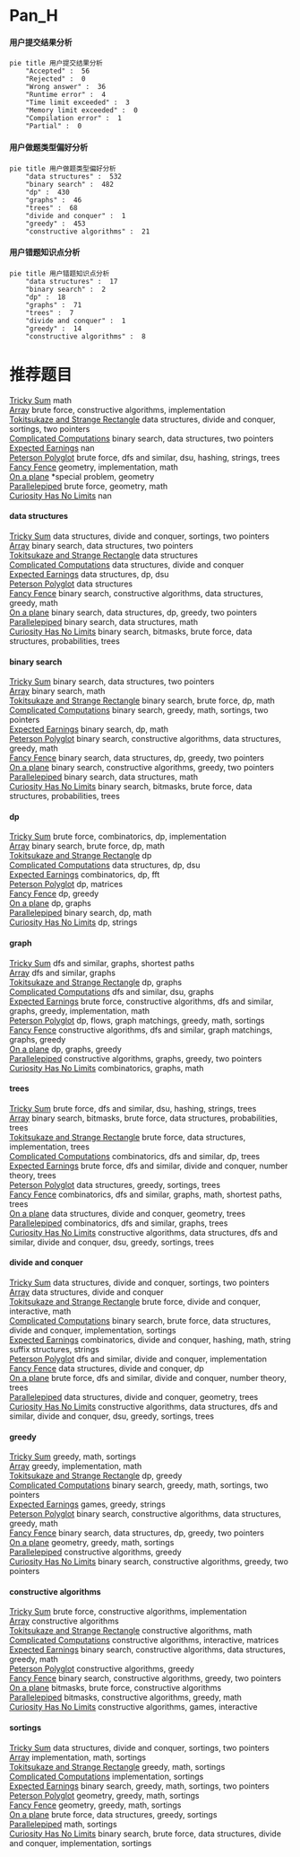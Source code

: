 # Pan_H
<!-- tabs:start -->
#### **用户提交结果分析**

```mermaid
pie title 用户提交结果分析
    "Accepted" :  56
    "Rejected" :  0
    "Wrong answer" :  36
    "Runtime error" :  4
    "Time limit exceeded" :  3
    "Memory limit exceeded" :  0
    "Compilation error" :  1
    "Partial" :  0
```
#### **用户做题类型偏好分析**

```mermaid
pie title 用户做题类型偏好分析
    "data structures" :  532
    "binary search" :  482
    "dp" :  430
    "graphs" :  46
    "trees" :  68
    "divide and conquer" :  1
    "greedy" :  453
    "constructive algorithms" :  21
```
#### **用户错题知识点分析**

```mermaid
pie title 用户错题知识点分析
    "data structures" :  17
    "binary search" :  2
    "dp" :  18
    "graphs" :  71
    "trees" :  7
    "divide and conquer" :  1
    "greedy" :  14
    "constructive algorithms" :  8
```
<!-- tabs:end -->
# 推荐题目
[Tricky Sum](http://codeforces.com/problemset/problem/598/A)		math		  
[Array](http://codeforces.com/problemset/problem/300/A)		brute force,
                        constructive algorithms,
                        implementation		  
[Tokitsukaze and Strange Rectangle](https://codeforces.com/contest/1191/problem/F)		data structures,
                        divide and conquer,
                        sortings,
                        two pointers		  
[Complicated Computations](http://codeforces.com/problemset/problem/1436/E)		binary search,
                        data structures,
                        two pointers		  
[Expected Earnings](http://codeforces.com/problemset/problem/838/F)		nan		  
[Peterson Polyglot](http://codeforces.com/problemset/problem/778/C)		brute force,
                        dfs and similar,
                        dsu,
                        hashing,
                        strings,
                        trees		  
[Fancy Fence](http://codeforces.com/problemset/problem/270/A)		geometry,
                        implementation,
                        math		  
[On a plane](http://codeforces.com/problemset/problem/409/G)		*special problem,
                        geometry		  
[Parallelepiped](http://codeforces.com/problemset/problem/224/A)		brute force,
                        geometry,
                        math		  
[Curiosity Has No Limits](http://codeforces.com/problemset/problem/1031/B)		nan		  
<!-- tabs:start -->
#### **data structures**
[Tricky Sum](https://codeforces.com/contest/1191/problem/F)		data structures,
                        divide and conquer,
                        sortings,
                        two pointers		  
[Array](http://codeforces.com/problemset/problem/1436/E)		binary search,
                        data structures,
                        two pointers		  
[Tokitsukaze and Strange Rectangle](http://codeforces.com/problemset/problem/301/D)		data structures		  
[Complicated Computations](http://codeforces.com/problemset/problem/1139/F)		data structures,
                        divide and conquer		  
[Expected Earnings](http://codeforces.com/problemset/problem/500/E)		data structures,
                        dp,
                        dsu		  
[Peterson Polyglot](http://codeforces.com/problemset/problem/961/E)		data structures		  
[Fancy Fence](http://codeforces.com/problemset/problem/1392/F)		binary search,
                        constructive algorithms,
                        data structures,
                        greedy,
                        math		  
[On a plane](http://codeforces.com/problemset/problem/1492/C)		binary search,
                        data structures,
                        dp,
                        greedy,
                        two pointers		  
[Parallelepiped](http://codeforces.com/problemset/problem/1490/G)		binary search,
                        data structures,
                        math		  
[Curiosity Has No Limits](http://codeforces.com/problemset/problem/1479/D)		binary search,
                        bitmasks,
                        brute force,
                        data structures,
                        probabilities,
                        trees		  
#### **binary search**
[Tricky Sum](http://codeforces.com/problemset/problem/1436/E)		binary search,
                        data structures,
                        two pointers		  
[Array](http://codeforces.com/problemset/problem/483/B)		binary search,
                        math		  
[Tokitsukaze and Strange Rectangle](http://codeforces.com/problemset/problem/817/C)		binary search,
                        brute force,
                        dp,
                        math		  
[Complicated Computations](https://codeforces.com/contest/1337/problem/D)		binary search,
                        greedy,
                        math,
                        sortings,
                        two pointers		  
[Expected Earnings](http://codeforces.com/problemset/problem/889/E)		binary search,
                        dp,
                        math		  
[Peterson Polyglot](http://codeforces.com/problemset/problem/1392/F)		binary search,
                        constructive algorithms,
                        data structures,
                        greedy,
                        math		  
[Fancy Fence](http://codeforces.com/problemset/problem/1492/C)		binary search,
                        data structures,
                        dp,
                        greedy,
                        two pointers		  
[On a plane](http://codeforces.com/problemset/problem/1463/D)		binary search,
                        constructive algorithms,
                        greedy,
                        two pointers		  
[Parallelepiped](http://codeforces.com/problemset/problem/1490/G)		binary search,
                        data structures,
                        math		  
[Curiosity Has No Limits](http://codeforces.com/problemset/problem/1479/D)		binary search,
                        bitmasks,
                        brute force,
                        data structures,
                        probabilities,
                        trees		  
#### **dp**
[Tricky Sum](http://codeforces.com/problemset/problem/1181/C)		brute force,
                        combinatorics,
                        dp,
                        implementation		  
[Array](http://codeforces.com/problemset/problem/817/C)		binary search,
                        brute force,
                        dp,
                        math		  
[Tokitsukaze and Strange Rectangle](http://codeforces.com/problemset/problem/1188/D)		dp		  
[Complicated Computations](http://codeforces.com/problemset/problem/500/E)		data structures,
                        dp,
                        dsu		  
[Expected Earnings](http://codeforces.com/problemset/problem/1439/D)		combinatorics,
                        dp,
                        fft		  
[Peterson Polyglot](http://codeforces.com/problemset/problem/576/D)		dp,
                        matrices		  
[Fancy Fence](http://codeforces.com/problemset/problem/1456/E)		dp,
                        greedy		  
[On a plane](http://codeforces.com/problemset/problem/888/F)		dp,
                        graphs		  
[Parallelepiped](http://codeforces.com/problemset/problem/889/E)		binary search,
                        dp,
                        math		  
[Curiosity Has No Limits](http://codeforces.com/problemset/problem/476/E)		dp,
                        strings		  
#### **graph**
[Tricky Sum](http://codeforces.com/problemset/problem/1272/E)		dfs and similar,
                        graphs,
                        shortest paths		  
[Array](http://codeforces.com/problemset/problem/732/F)		dfs and similar,
                        graphs		  
[Tokitsukaze and Strange Rectangle](http://codeforces.com/problemset/problem/888/F)		dp,
                        graphs		  
[Complicated Computations](http://codeforces.com/problemset/problem/977/E)		dfs and similar,
                        dsu,
                        graphs		  
[Expected Earnings](http://codeforces.com/problemset/problem/1487/C)		brute force,
                        constructive algorithms,
                        dfs and similar,
                        graphs,
                        greedy,
                        implementation,
                        math		  
[Peterson Polyglot](http://codeforces.com/problemset/problem/1437/C)		dp,
                        flows,
                        graph matchings,
                        greedy,
                        math,
                        sortings		  
[Fancy Fence](http://codeforces.com/problemset/problem/1470/D)		constructive algorithms,
                        dfs and similar,
                        graph matchings,
                        graphs,
                        greedy		  
[On a plane](http://codeforces.com/problemset/problem/1476/C)		dp,
                        graphs,
                        greedy		  
[Parallelepiped](http://codeforces.com/problemset/problem/1304/D)		constructive algorithms,
                        graphs,
                        greedy,
                        two pointers		  
[Curiosity Has No Limits](http://codeforces.com/problemset/problem/1475/C)		combinatorics,
                        graphs,
                        math		  
#### **trees**
[Tricky Sum](http://codeforces.com/problemset/problem/778/C)		brute force,
                        dfs and similar,
                        dsu,
                        hashing,
                        strings,
                        trees		  
[Array](http://codeforces.com/problemset/problem/1479/D)		binary search,
                        bitmasks,
                        brute force,
                        data structures,
                        probabilities,
                        trees		  
[Tokitsukaze and Strange Rectangle](http://codeforces.com/problemset/problem/1511/C)		brute force,
                        data structures,
                        implementation,
                        trees		  
[Complicated Computations](http://codeforces.com/problemset/problem/1499/F)		combinatorics,
                        dfs and similar,
                        dp,
                        trees		  
[Expected Earnings](http://codeforces.com/problemset/problem/1491/E)		brute force,
                        dfs and similar,
                        divide and conquer,
                        number theory,
                        trees		  
[Peterson Polyglot](http://codeforces.com/problemset/problem/1466/D)		data structures,
                        greedy,
                        sortings,
                        trees		  
[Fancy Fence](http://codeforces.com/problemset/problem/1495/D)		combinatorics,
                        dfs and similar,
                        graphs,
                        math,
                        shortest paths,
                        trees		  
[On a plane](http://codeforces.com/problemset/problem/1303/G)		data structures,
                        divide and conquer,
                        geometry,
                        trees		  
[Parallelepiped](http://codeforces.com/problemset/problem/1454/E)		combinatorics,
                        dfs and similar,
                        graphs,
                        trees		  
[Curiosity Has No Limits](http://codeforces.com/problemset/problem/1494/D)		constructive algorithms,
                        data structures,
                        dfs and similar,
                        divide and conquer,
                        dsu,
                        greedy,
                        sortings,
                        trees		  
#### **divide and conquer**
[Tricky Sum](https://codeforces.com/contest/1191/problem/F)		data structures,
                        divide and conquer,
                        sortings,
                        two pointers		  
[Array](http://codeforces.com/problemset/problem/1139/F)		data structures,
                        divide and conquer		  
[Tokitsukaze and Strange Rectangle](http://codeforces.com/problemset/problem/1167/B)		brute force,
                        divide and conquer,
                        interactive,
                        math		  
[Complicated Computations](http://codeforces.com/problemset/problem/1461/D)		binary search,
                        brute force,
                        data structures,
                        divide and conquer,
                        implementation,
                        sortings		  
[Expected Earnings](http://codeforces.com/problemset/problem/1466/G)		combinatorics,
                        divide and conquer,
                        hashing,
                        math,
                        string suffix structures,
                        strings		  
[Peterson Polyglot](http://codeforces.com/problemset/problem/1490/D)		dfs and similar,
                        divide and conquer,
                        implementation		  
[Fancy Fence](https://codeforces.com/contest/1483/problem/C)		data structures,
                        divide and conquer,
                        dp		  
[On a plane](http://codeforces.com/problemset/problem/1491/E)		brute force,
                        dfs and similar,
                        divide and conquer,
                        number theory,
                        trees		  
[Parallelepiped](http://codeforces.com/problemset/problem/1303/G)		data structures,
                        divide and conquer,
                        geometry,
                        trees		  
[Curiosity Has No Limits](http://codeforces.com/problemset/problem/1494/D)		constructive algorithms,
                        data structures,
                        dfs and similar,
                        divide and conquer,
                        dsu,
                        greedy,
                        sortings,
                        trees		  
#### **greedy**
[Tricky Sum](http://codeforces.com/problemset/problem/1417/B)		greedy,
                        math,
                        sortings		  
[Array](http://codeforces.com/problemset/problem/730/D)		greedy,
                        implementation,
                        math		  
[Tokitsukaze and Strange Rectangle](http://codeforces.com/problemset/problem/1456/E)		dp,
                        greedy		  
[Complicated Computations](https://codeforces.com/contest/1337/problem/D)		binary search,
                        greedy,
                        math,
                        sortings,
                        two pointers		  
[Expected Earnings](http://codeforces.com/problemset/problem/1480/A)		games,
                        greedy,
                        strings		  
[Peterson Polyglot](http://codeforces.com/problemset/problem/1392/F)		binary search,
                        constructive algorithms,
                        data structures,
                        greedy,
                        math		  
[Fancy Fence](http://codeforces.com/problemset/problem/1492/C)		binary search,
                        data structures,
                        dp,
                        greedy,
                        two pointers		  
[On a plane](https://codeforces.com/contest/1496/problem/C)		geometry,
                        greedy,
                        math,
                        sortings		  
[Parallelepiped](http://codeforces.com/problemset/problem/1493/A)		constructive algorithms,
                        greedy		  
[Curiosity Has No Limits](http://codeforces.com/problemset/problem/1463/D)		binary search,
                        constructive algorithms,
                        greedy,
                        two pointers		  
#### **constructive algorithms**
[Tricky Sum](http://codeforces.com/problemset/problem/300/A)		brute force,
                        constructive algorithms,
                        implementation		  
[Array](http://codeforces.com/problemset/problem/814/B)		constructive algorithms		  
[Tokitsukaze and Strange Rectangle](https://codeforces.com/contest/287/problem/C)		constructive algorithms,
                        math		  
[Complicated Computations](http://codeforces.com/problemset/problem/1023/E)		constructive algorithms,
                        interactive,
                        matrices		  
[Expected Earnings](http://codeforces.com/problemset/problem/1392/F)		binary search,
                        constructive algorithms,
                        data structures,
                        greedy,
                        math		  
[Peterson Polyglot](http://codeforces.com/problemset/problem/1493/A)		constructive algorithms,
                        greedy		  
[Fancy Fence](http://codeforces.com/problemset/problem/1463/D)		binary search,
                        constructive algorithms,
                        greedy,
                        two pointers		  
[On a plane](https://codeforces.com/contest/1456/problem/B)		bitmasks,
                        brute force,
                        constructive algorithms		  
[Parallelepiped](http://codeforces.com/problemset/problem/1492/D)		bitmasks,
                        constructive algorithms,
                        greedy,
                        math		  
[Curiosity Has No Limits](https://codeforces.com/contest/1504/problem/D)		constructive algorithms,
                        games,
                        interactive		  
#### **sortings**
[Tricky Sum](https://codeforces.com/contest/1191/problem/F)		data structures,
                        divide and conquer,
                        sortings,
                        two pointers		  
[Array](https://codeforces.com/contest/434/problem/A)		implementation,
                        math,
                        sortings		  
[Tokitsukaze and Strange Rectangle](http://codeforces.com/problemset/problem/1417/B)		greedy,
                        math,
                        sortings		  
[Complicated Computations](http://codeforces.com/problemset/problem/937/A)		implementation,
                        sortings		  
[Expected Earnings](https://codeforces.com/contest/1337/problem/D)		binary search,
                        greedy,
                        math,
                        sortings,
                        two pointers		  
[Peterson Polyglot](https://codeforces.com/contest/1496/problem/C)		geometry,
                        greedy,
                        math,
                        sortings		  
[Fancy Fence](http://codeforces.com/problemset/problem/1495/A)		geometry,
                        greedy,
                        math,
                        sortings		  
[On a plane](http://codeforces.com/problemset/problem/1497/A)		brute force,
                        data structures,
                        greedy,
                        sortings		  
[Parallelepiped](http://codeforces.com/problemset/problem/1427/A)		math,
                        sortings		  
[Curiosity Has No Limits](http://codeforces.com/problemset/problem/1461/D)		binary search,
                        brute force,
                        data structures,
                        divide and conquer,
                        implementation,
                        sortings		  
<!-- tabs:end -->
